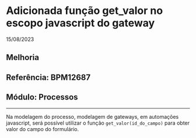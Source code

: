 # Adicionada função get_valor no escopo javascript do gateway
15/08/2023
## Melhoria
## Referência: BPM12687
## Módulo: Processos
***

Na modelagem do processo, modelagem de gateways, em automações javascript, será possível utilizar o função `get_valor(id_do_campo)` para obter valor do campo do formulário.
